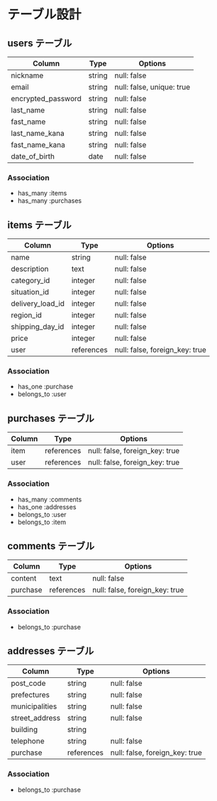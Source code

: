 # テーブル設計

## users テーブル
| Column             | Type   | Options                   |
| ------------------ | ------ | ------------------------- |
| nickname           | string | null: false               |
| email              | string | null: false, unique: true |
| encrypted_password | string | null: false               |
| last_name          | string | null: false               |
| fast_name          | string | null: false               |
| last_name_kana     | string | null: false               |
| fast_name_kana     | string | null: false               |
| date_of_birth      | date   | null: false               |


### Association
- has_many :items
- has_many :purchases

## items テーブル
| Column           | Type       | Options                        |
| ---------------- | ---------- | ------------------------------ |
| name             | string     | null: false                    |
| description      | text       | null: false                    |
| category_id      | integer    | null: false                    |
| situation_id     | integer    | null: false                    |
| delivery_load_id | integer    | null: false                    |
| region_id        | integer    | null: false                    |
| shipping_day_id  | integer    | null: false                    |
| price            | integer    | null: false                    |
| user             | references | null: false, foreign_key: true |

### Association
- has_one :purchase
- belongs_to :user

## purchases テーブル
| Column | Type       | Options                        |
| ------ | ---------- | ------------------------------ |
| item   | references | null: false, foreign_key: true |
| user   | references | null: false, foreign_key: true |

### Association
- has_many :comments
- has_one :addresses
- belongs_to :user
- belongs_to :item

## comments テーブル
| Column   | Type       | Options                        |
| -------- | ---------- | ------------------------------ |
| content  | text       | null: false                    |
| purchase | references | null: false, foreign_key: true |

### Association
- belongs_to :purchase


## addresses テーブル
| Column         | Type       | Options                        |
| -------------- | ---------- | ------------------------------ |
| post_code      | string     | null: false                    |
| prefectures    | string     | null: false                    |
| municipalities | string     | null: false                    |
| street_address | string     | null: false                    |
| building       | string     |                                |
| telephone      | string     | null: false                    |
| purchase       | references | null: false, foreign_key: true |

### Association
- belongs_to :purchase
